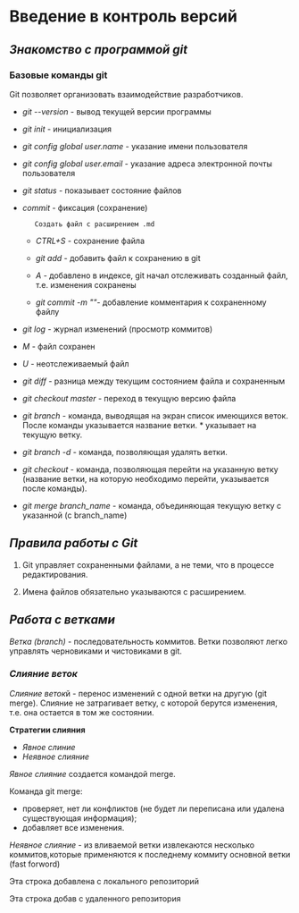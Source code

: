 # Введение в контроль версий

## *Знакомство с программой git*

### Базовые команды git


Git позволяет организовать взаимодействие разработчиков. 

* *git --version* - вывод текущей версии программы

* *git init* - инициализация

* *git config global user.name* - указание имени пользователя

* *git config global user.email* - указание адреса электронной почты пользователя

* *git status* - показывает состояние файлов

* *commit* - фиксация (сохранение)

         Создать файл с расширением .md

  * *CTRL+S* - сохранение файла 

  * *git add* - добавить файл к сохранению в git

  * *А* - добавлено в индексе, git начал отслеживать созданный файл, т.е. изменения сохранены

  * *git commit -m ""*- добавление комментария к сохраненному файлу


* *git log* - журнал изменений (просмотр коммитов)

* *M* - файл сохранен

* *U* - неотслеживаемый файл

* *git diff* - разница между текущим состоянием файла и сохраненным

* *git checkout master* - переход в текущую версию файла

* *git branch* - команда, выводящая на экран список имеющихся веток. После команды указывается название ветки. * указывает на текущую ветку.

* *git branch -d* - команда, позволяющая удалять ветки.

* *git checkout* - команда, позволяющая перейти на указанную ветку (название ветки, на которую необходимо перейти, указывается после команды). 

* *git merge branch_name* - команда, объединяющая текущую ветку с указанной (c branch_name)

## *Правила работы с Git*

1. Git управляет сохраненными файлами, а не теми, что в процессе редактирования.

2. Имена файлов обязательно указываются с расширением.

## *Работа с ветками*

*Ветка (branch)* - последовательность коммитов. Ветки позволяют легко управлять черновиками и чистовиками в git.

### *Cлияние веток*

*Cлияние веток*й - перенос изменений с одной ветки на другую (git merge). Слияние не затрагивает ветку, с которой берутся изменения, т.е. она остается в том же состоянии.


**Стратегии слияния**
* *Явное слиние*
* *Неявное слияние*

*Явное слияние* создается командой merge.

Команда git merge:
- проверяет, нет ли конфликтов (не будет ли переписана или удалена существующая информация);
- добавляет все изменения. 

*Неявное слияние*  - из вливаемой ветки извлекаются несколько коммитов,которые применяются к последнему коммиту основной ветки (fast forword)

Эта строка добавлена с локального репозиторий

Эта строка добав  с удаленного репозитория
